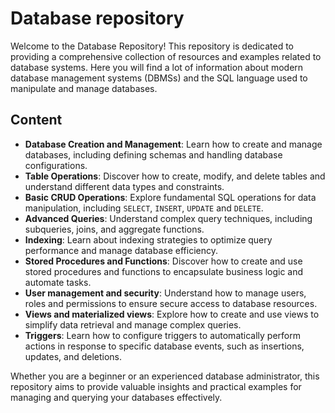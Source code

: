# Database repository

Welcome to the Database Repository! This repository is dedicated to providing a comprehensive collection of resources and examples related to database systems. Here you will find a lot of information about modern database management systems (DBMSs) and the SQL language used to manipulate and manage databases.

## Content

- **Database Creation and Management**: Learn how to create and manage databases, including defining schemas and handling database configurations.
- **Table Operations**: Discover how to create, modify, and delete tables and understand different data types and constraints.
- **Basic CRUD Operations**: Explore fundamental SQL operations for data manipulation, including `SELECT`, `INSERT`, `UPDATE` and `DELETE`.
- **Advanced Queries**: Understand complex query techniques, including subqueries, joins, and aggregate functions.
- **Indexing**: Learn about indexing strategies to optimize query performance and manage database efficiency.
- **Stored Procedures and Functions**: Discover how to create and use stored procedures and functions to encapsulate business logic and automate tasks.
- **User management and security**: Understand how to manage users, roles and permissions to ensure secure access to database resources.
- **Views and materialized views**: Explore how to create and use views to simplify data retrieval and manage complex queries.
- **Triggers**: Learn how to configure triggers to automatically perform actions in response to specific database events, such as insertions, updates, and deletions.

Whether you are a beginner or an experienced database administrator, this repository aims to provide valuable insights and practical examples for managing and querying your databases effectively.


